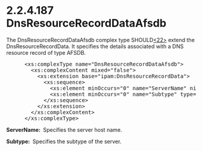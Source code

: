 <html dir="LTR" xmlns:mshelp="http://msdn.microsoft.com/mshelp" xmlns:ddue="http://ddue.schemas.microsoft.com/authoring/2003/5" xmlns:xlink="http://www.w3.org/1999/xlink" xmlns:tool="http://www.microsoft.com/tooltip">
 <body>
 <div id="header">
 <h1 class="heading">2.2.4.187 DnsResourceRecordDataAfsdb</h1>
 </div>
 <div id="mainSection">
 <div id="mainBody">
 <div id="allHistory" class="saveHistory"></div>
 <div id="sectionSection0" class="section" name="collapseableSection">
 

<p>The DnsResourceRecordDataAfsdb complex type SHOULD<a id="Appendix_A_Target_22"></a><a href="3b257e05-6300-4286-a090-0f9949d290bf.md#Appendix_A_22" aria-label="Product behavior note 22">&lt;22&gt;</a> extend the
DnsResourceRecordData. It specifies the details associated with a DNS resource
record of type AFSDB.</p>

<dl>
<dd>
<div><pre> &lt;xs:complexType name=&quot;DnsResourceRecordDataAfsdb&quot;&gt;
   &lt;xs:complexContent mixed=&quot;false&quot;&gt;
     &lt;xs:extension base=&quot;ipam:DnsResourceRecordData&quot;&gt;
       &lt;xs:sequence&gt;
         &lt;xs:element minOccurs=&quot;0&quot; name=&quot;ServerName&quot; nillable=&quot;true&quot; type=&quot;xsd:string&quot; /&gt;
         &lt;xs:element minOccurs=&quot;0&quot; name=&quot;Subtype&quot; type=&quot;xsd:unsignedInt&quot; /&gt;
       &lt;/xs:sequence&gt;
     &lt;/xs:extension&gt;
   &lt;/xs:complexContent&gt;
 &lt;/xs:complexType&gt;
</pre></div>
</dd></dl>

<p><b>ServerName: </b> Specifies the server host name.</p>

<p><b>Subtype: </b> Specifies the subtype of the server.</p>


 </div>
 </div>
 </div>
 </body>
</html>